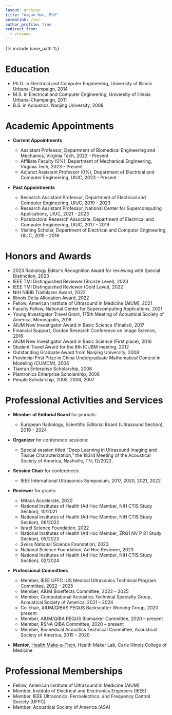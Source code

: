 ```yaml
---
layout: archive
title: "Aiguo Han, PhD"
permalink: /cv/
author_profile: true
redirect_from:
  - /resume
---
```


{% include base_path %}

Education
======
* Ph.D. in Electrical and Computer Engineering, University of Illinois Urbana-Champaign, 2014
* M.S. in Electrical and Computer Engineering, University of Illinois Urbana-Champaign, 2011
* B.S. in Acoustics, Nanjing University, 2008

Academic Appointments
======
- **Current Appointments**
  * Assistant Professor, Department of Biomedical Engineering and Mechanics, Virginia Tech, 2023 - Present
  * Affiliate Faculty (0%), Department of Mechanical Engineering, Virginia Tech, 2023 - Present
  * Adjunct Assistant Professor (0%), Department of Electrical and Computer Engineering, UIUC, 2023 - Present

- **Past Appointments**
  * Research Assistant Professor, Department of Electrical and Computer Engineering, UIUC, 2019 - 2023
  * Research Assistant Professor, National Center for Supercomputing Applications, UIUC, 2021 - 2023
  * Postdoctoral Research Associate, Department of Electrical and Computer Engineering, UIUC, 2017 - 2019
  * Visiting Scholar, Department of Electrical and Computer Engineering, UIUC, 2015 - 2016

Honors and Awards
======
* 2023 Radiology Editor’s Recognition Award for reviewing with Special Distinction, 2023
* IEEE TMI Distinguished Reviewer (Bronze Level), 2023
* IEEE TMI Distinguished Reviewer (Gold Level), 2022
* NIH NIBIB Trailblazer Award, 2022
* Illinois Delta Allocation Award, 2022
* Fellow, American Institute of Ultrasound in Medicine (AIUM), 2021
* Faculty Fellow, National Center for Supercomputing Applications, 2021
* Young Investigator Travel Grant, 175th Meeting of Acoustical Society of America, Minneapolis, 2018
* AIUM New Investigator Award in Basic Science (Finalist), 2017
* Financial Support, Gordon Research Conference on Image Science, 2016
* AIUM New Investigator Award in Basic Science (First place), 2016
* Student Travel Award for the 8th ICUBM meeting, 2012
* Outstanding Graduate Award from Nanjing University, 2008
* Provincial First Prize in China Undergraduate Mathematical Contest in Modeling (CUMCM), 2006
* Tianran Enterprise Scholarship, 2006
* Plantronics Enterprise Scholarship, 2006
* People Scholarship, 2005, 2006, 2007

Professional Activities and Services
======
- **Member of Editorial Board** for journals:
  * European Radiology, Scientific Editorial Board (Ultrasound Section), 2019 – 2024

- **Organizer** for conference sessions:
  * Special session titled “Deep Learning in Ultrasound Imaging and Tissue Characterization,” the 183rd Meeting of the Acoustical Society of America, Nashville, TN, 12/2022.

- **Session Chair** for conferences:
  * IEEE International Ultrasonics Symposium, 2017, 2020, 2021, 2022

- **Reviewer** for grants:
  * Mitacs Accelerate, 2020
  * National Institutes of Health (Ad Hoc Member, NIH CTIS Study Section), 10/2021
  * National Institutes of Health (Ad Hoc Member, NIH CTIS Study Section), 06/2022
  * Israel Science Foundation, 2022
  * National Institutes of Health (Ad Hoc Member, ZRG1 NV P 81 Study Section), 05/2023
  * Swiss National Science Foundation, 2023
  * National Science Foundation, Ad Hoc Reviewer, 2023 
  * National Institutes of Health (Ad Hoc Member, NIH CTIS Study Section), 02/2024

- **Professional Committees**
  * Member, IEEE UFFC IUS Medical Ultrasonics Technical Program Committee, 2022 – 2025
  * Member, AIUM Bioeffects Committee, 2022 – 2025
  * Member, Computational Acoustics Technical Specialty Group, Acoustical Society of America, 2021 – 2024
  * Co-chair, AIUM/QIBAS PEQUS Backscatter Working Group, 2020 – present
  * Member, AIUM/QIBA PEQUS Biomarker Committee, 2020 – present
  * Member, RSNA QIBA Committee, 2020 – present
  * Member, Biomedical Acoustics Technical Committee, Acoustical Society of America, 2015 – 2020

- **Mentor**, [Health Make-a-Thon](https://healthmakerlab.medicine.illinois.edu/competition/), Health Maker Lab, Carle Illinois College of Medicine

Professional Memberships
======
* Fellow, American Institute of Ultrasound in Medicine (AIUM) 
* Member, Institute of Electrical and Electronics Engineers (IEEE) 
* Member, IEEE Ultrasonics, Ferroelectrics, and Frequency Control Society (UFFC) 
* Member, Acoustical Society of America (ASA) 
